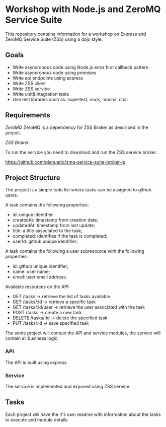 # Workshop with Node.js and ZeroMQ Service Suite
This repository contains information for a workshop on Express and ZeroMQ Service Suite (ZSS) using a dojo style.

## Goals

* Write asyncronous code using Node.js error first callback pattern
* Write asyncronous code using promises
* Write api endpoints using express
* Write ZSS client
* Write ZSS service
* Write unit&integration tests
* Use test libraries such as: supertest, nock, mocha, chai

## Requirements

*ZeroMQ*
ZeroMQ is a dependency for ZSS Broker as described in the project.

*ZSS Broker*

To run the service you need to download and run the ZSS service broker.

https://github.com/pjanuario/zmq-service-suite-broker-js

## Project Structure

The project is a simple todo list where tasks can be assigned to github users.

A task contains the following properties:
* id: unique identifier
* createdAt: timestamp from creation date;
* updatedAt: timestamp from last update;
* title: a title associated to the task;
* completed: identifies if the task is completed;
* userId: github unique identifier;

A task contains the following a user subresource with the following properties:
* id: github unique identifier;
* name: user name;
* email: user email address;

Available resources on the API:
* GET /tasks -> retrieve the list of tasks available
* GET /tasks/:id -> retrieve a specific task
* GET /tasks/:id/user -> retrieve the user associated with the task
* POST /tasks -> create a new task
* DELETE /tasks/:id -> delete the specified task
* PUT /tasks/:id -> save specified task

The some project will contain the API and service modules, the service will contain all business logic.

### API

The API is built using express.

### Service

The service is implemented and exposed using ZSS service.

## Tasks

Each project will have the it's own readme with information about the tasks to execute and module details.
